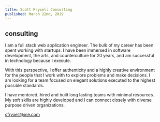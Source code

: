 ```yaml
---
title: Scott Fryxell Consulting
published: March 22nd, 2019
---
```


## consulting
I am a full stack web application engineer. The bulk of my career has been spent working with startups.  I have been immersed in software development, the arts, and counterculture for 20 years, and am successful in technology because I execute.

With this perspective, I offer authenticity and a highly creative environment for the people that I work with to explore problems and make decisions. I am looking for a team focused on elegant solutions executed to the highest possible standards.

I have mentored, hired and built long lasting teams with minimal resources. My soft skills are highly developed and I can connect closely with diverse purpose driven organizations.


<sfryxell@me.com>
